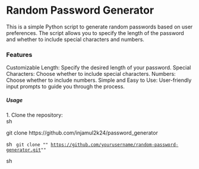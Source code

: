 <h1> Random Password Generator</h1> 
This is a simple Python script to generate random passwords based on user preferences. The script allows you to specify the length of the password and whether to include special characters and numbers.

<h3>Features</h3>
Customizable Length: Specify the desired length of your password.
Special Characters: Choose whether to include special characters.
Numbers: Choose whether to include numbers.
Simple and Easy to Use: User-friendly input prompts to guide you through the process.
<h5>Usage</h5>
1. Clone the repository:

<div height =20px color=#633b2e >
<span height=5px color=#a19e9d>sh</span>
<!--   <span>git clone</span> -->
<p>git clone 
   https://github.com/injamul2k24/password_generator</p>
</div>



<span>sh</span>
<code>
<span>git clone</span>
"" https://github.com/yourusername/random-password-generator.git""
</code>



sh
